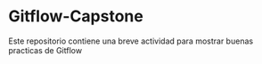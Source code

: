 # Gitflow-Capstone
Este repositorio contiene una breve actividad para mostrar buenas practicas de Gitflow
